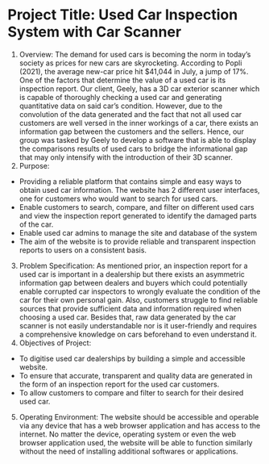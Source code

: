 # Project Title: Used Car Inspection System with Car Scanner

1. Overview: The demand for used cars is becoming the norm in today’s society as prices for new cars are skyrocketing. According to Popli (2021), the average new-car price hit $41,044 in July, a jump of 17%. One of the factors that determine the value of a used car is its inspection report. Our client, Geely, has a 3D car exterior scanner which is capable of thoroughly checking a used car and generating quantitative data on said car’s condition. However, due to the convolution of the data generated and the fact that not all used car customers are well versed in the inner workings of a car, there exists an information gap between the customers and the sellers. Hence, our group was tasked by Geely to develop a software that is able to display the comparisons results of used cars to bridge the informational gap that may only intensify with the introduction of their 3D scanner.
2. Purpose: 
- Providing a reliable platform that contains simple and easy ways to obtain used car information. The website has 2 different user interfaces, one for customers who would want to search for used cars. 
- Enable customers to search, compare, and filter on different used cars and view the inspection report generated to identify the damaged parts of the car.
- Enable used car admins to manage the site and database of the system
- The aim of the website is to provide reliable and transparent inspection reports to users on a consistent basis.
3. Problem Specification: As mentioned prior, an inspection report for a used car is important in a dealership but there exists an asymmetric information gap between dealers and buyers which could potentially enable corrupted car inspectors to wrongly evaluate the condition of the car for their own personal gain. Also, customers struggle to find reliable sources that provide sufficient data and information required when choosing a used car. Besides that, raw data generated by the car scanner is not easily understandable nor is it user-friendly and requires a comprehensive knowledge on cars beforehand to even understand it.
4. Objectives of Project:
- To digitise used car dealerships by building a simple and accessible website.
- To ensure that accurate, transparent and quality data are generated in the form of an inspection report for the used car customers.
- To allow customers to compare and filter to search for their desired used car.
5. Operating Environment: The website should be accessible and operable via any device that has a web browser application and has access to the internet. No matter the device, operating system or even the web browser application used, the website will be able to function similarly without the need of installing additional softwares or applications.
